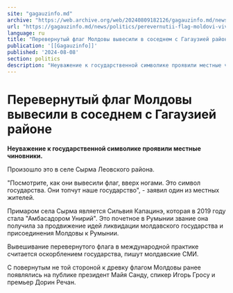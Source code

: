 ```yaml
---
site: "gagauzinfo.md"
archive: "https://web.archive.org/web/20240809182126/gagauzinfo.md/news/politics/perevernutii-flag-moldovi-vivesili-v-sosednem-s-gagauziei-raione"
url: "https://gagauzinfo.md/news/politics/perevernutii-flag-moldovi-vivesili-v-sosednem-s-gagauziei-raione"
language: ru
title: "Перевернутый флаг Молдовы вывесили в соседнем с Гагаузией районе"
publication: '[[Gagauzinfo]]'
published: '2024-08-08'
section: politics
description: "Неуважение к государственной символике проявили местные чиновники."
---
```


# Перевернутый флаг Молдовы вывесили в соседнем с Гагаузией районе

**Неуважение к государственной символике проявили местные чиновники.**

Произошло это в селе Сырма Леовского района.

"Посмотрите, как они вывесили флаг, вверх ногами. Это символ государства. Они топчут наше государство", - заявил один из местных жителей.

Примаром села Сырма является Сильвия Капацинэ, которая в 2019 году стала "Амбасадором Унирий". Это почетное в Румынии звание она получила за продвижение идей ликвидации молдавского государства и присоединения Молдовы к Румынии.

Вывешивание перевернутого флага в международной практике считается оскорблением государства, пишут молдавские СМИ.

С повернутым не той стороной к древку флагом Молдовы ранее появлялись на публике президент Майя Санду, спикер Игорь Гросу и премьер Дорин Речан.